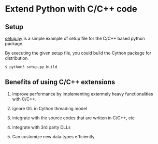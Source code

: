 # Extend Python with C/C++ code

## Setup

[setup.py](./setup.py) is a simple example of setup file for the C/C++ based python package.

By executing the given setup file, you could build the Cython package for distribution.

```bash
$ python3 setup.py build
```

## Benefits of using C/C++ extensions

1. Improve performance by implementing extermely heavy functionalities with C/C++.

2. Ignore GIL in Cython threading model

3. Integrate with the source codes that are written in C/C++, etc

4. Integrate with 3rd party DLLs

5. Can customize new data types efficiently

